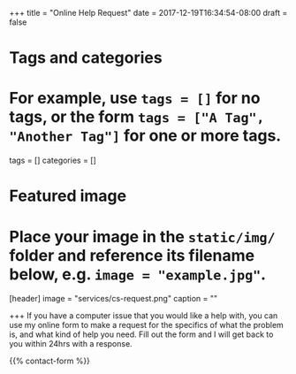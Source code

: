 +++
title = "Online Help Request"
date = 2017-12-19T16:34:54-08:00
draft = false

# Tags and categories
# For example, use `tags = []` for no tags, or the form `tags = ["A Tag", "Another Tag"]` for one or more tags.
tags = []
categories = []

# Featured image
# Place your image in the `static/img/` folder and reference its filename below, e.g. `image = "example.jpg"`.
[header]
image = "services/cs-request.png"
caption = ""

+++
If you have a computer issue that you would like a help with, you can use my online form to make a request for the specifics of what the problem is, and what kind of help you need. Fill out the form and I will get back to you within 24hrs with a response.
<!--more-->
{{% contact-form %}}
